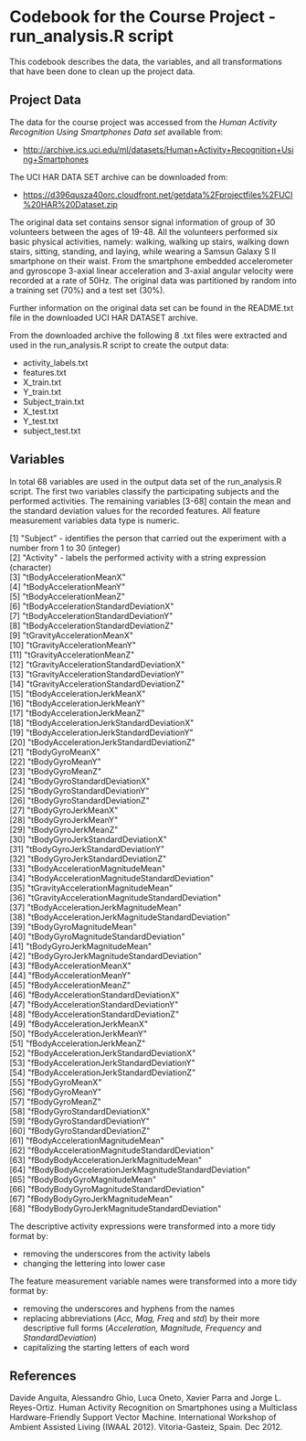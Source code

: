 # Codebook for the Course Project - run_analysis.R script

This codebook describes the data, the variables, and all transformations that have been done to clean up the project data.

## Project Data

The data for the course project was accessed from the _Human Activity Recognition Using Smartphones Data set_ available from:

* http://archive.ics.uci.edu/ml/datasets/Human+Activity+Recognition+Using+Smartphones
        
The UCI HAR DATA SET archive can be downloaded from:

* https://d396qusza40orc.cloudfront.net/getdata%2Fprojectfiles%2FUCI%20HAR%20Dataset.zip

The original data set contains sensor signal information of group of 30 volunteers between the ages of 19-48.  All the volunteers performed six basic physical activities, namely: walking, walking up stairs, walking down stairs, sitting, standing, and laying, while wearing a Samsun Galaxy S II smartphone on their waist. From the smartphone embedded accelerometer and gyroscope 3-axial linear acceleration and 3-axial angular velocity were recorded at a rate of 50Hz. The original data was partitioned by random into a training set (70%) and a test set (30%).

Further information on the original data set can be found in the README.txt file in the downloaded UCI HAR DATASET archive. 

From the downloaded archive the following 8 .txt files were extracted and used in the run_analysis.R script to create the output data:

* activity_labels.txt
* features.txt
* X_train.txt
* Y_train.txt
* Subject_train.txt
* X_test.txt
* Y_test.txt
* subject_test.txt

## Variables

In total 68 variables are used in the output data set of the run_analysis.R script. The first two variables classify the participating subjects and the performed activities. The remaining variables [3-68] contain the mean and the standard deviation values for the recorded features. All feature measurement variables data type is numeric.
     
[1] "Subject" - identifies the person that carried out the experiment with a number from 1 to 30 (integer)             
[2] "Activity" - labels the performed activity with a string expression (character)       
[3] "tBodyAccelerationMeanX"                              
[4] "tBodyAccelerationMeanY"                            
[5] "tBodyAccelerationMeanZ"                             
[6] "tBodyAccelerationStandardDeviationX"                
[7] "tBodyAccelerationStandardDeviationY"                
[8] "tBodyAccelerationStandardDeviationZ"                
[9] "tGravityAccelerationMeanX"                          
[10] "tGravityAccelerationMeanY"                          
[11] "tGravityAccelerationMeanZ"                          
[12] "tGravityAccelerationStandardDeviationX"             
[13] "tGravityAccelerationStandardDeviationY"             
[14] "tGravityAccelerationStandardDeviationZ"             
[15] "tBodyAccelerationJerkMeanX"                         
[16] "tBodyAccelerationJerkMeanY"                         
[17] "tBodyAccelerationJerkMeanZ"                         
[18] "tBodyAccelerationJerkStandardDeviationX"            
[19] "tBodyAccelerationJerkStandardDeviationY"            
[20] "tBodyAccelerationJerkStandardDeviationZ"            
[21] "tBodyGyroMeanX"                                     
[22] "tBodyGyroMeanY"                                     
[23] "tBodyGyroMeanZ"                                     
[24] "tBodyGyroStandardDeviationX"                        
[25] "tBodyGyroStandardDeviationY"                        
[26] "tBodyGyroStandardDeviationZ"                        
[27] "tBodyGyroJerkMeanX"                                 
[28] "tBodyGyroJerkMeanY"                                 
[29] "tBodyGyroJerkMeanZ"                                 
[30] "tBodyGyroJerkStandardDeviationX"                    
[31] "tBodyGyroJerkStandardDeviationY"                    
[32] "tBodyGyroJerkStandardDeviationZ"                    
[33] "tBodyAccelerationMagnitudeMean"                     
[34] "tBodyAccelerationMagnitudeStandardDeviation"        
[35] "tGravityAccelerationMagnitudeMean"                  
[36] "tGravityAccelerationMagnitudeStandardDeviation"     
[37] "tBodyAccelerationJerkMagnitudeMean"                 
[38] "tBodyAccelerationJerkMagnitudeStandardDeviation"    
[39] "tBodyGyroMagnitudeMean"                             
[40] "tBodyGyroMagnitudeStandardDeviation"                
[41] "tBodyGyroJerkMagnitudeMean"                         
[42] "tBodyGyroJerkMagnitudeStandardDeviation"            
[43] "fBodyAccelerationMeanX"                             
[44] "fBodyAccelerationMeanY"                             
[45] "fBodyAccelerationMeanZ"                             
[46] "fBodyAccelerationStandardDeviationX"                
[47] "fBodyAccelerationStandardDeviationY"                
[48] "fBodyAccelerationStandardDeviationZ"                
[49] "fBodyAccelerationJerkMeanX"                         
[50] "fBodyAccelerationJerkMeanY"                         
[51] "fBodyAccelerationJerkMeanZ"                         
[52] "fBodyAccelerationJerkStandardDeviationX"            
[53] "fBodyAccelerationJerkStandardDeviationY"            
[54] "fBodyAccelerationJerkStandardDeviationZ"            
[55] "fBodyGyroMeanX"                                     
[56] "fBodyGyroMeanY"                                     
[57] "fBodyGyroMeanZ"                                     
[58] "fBodyGyroStandardDeviationX"                        
[59] "fBodyGyroStandardDeviationY"                        
[60] "fBodyGyroStandardDeviationZ"                        
[61] "fBodyAccelerationMagnitudeMean"                     
[62] "fBodyAccelerationMagnitudeStandardDeviation"        
[63] "fBodyBodyAccelerationJerkMagnitudeMean"             
[64] "fBodyBodyAccelerationJerkMagnitudeStandardDeviation"   
[65] "fBodyBodyGyroMagnitudeMean"                         
[66] "fBodyBodyGyroMagnitudeStandardDeviation"            
[67] "fBodyBodyGyroJerkMagnitudeMean"                     
[68] "fBodyBodyGyroJerkMagnitudeStandardDeviation"

The descriptive activity expressions were transformed into a more tidy format by:

* removing the underscores from the activity labels
* changing the lettering into lower case
 
The feature measurement variable names were transformed into a more tidy format by:

* removing the underscores and hyphens from the names
* replacing abbreviations (_Acc, Mag, Freq_ and _std_) by their more descriptive full forms (_Acceleration, Magnitude, Frequency_ and _StandardDeviation_)
* capitalizing the starting letters of each word

## References
Davide Anguita, Alessandro Ghio, Luca Oneto, Xavier Parra and Jorge L. Reyes-Ortiz. Human Activity Recognition on Smartphones using a Multiclass Hardware-Friendly Support Vector Machine. International Workshop of Ambient Assisted Living (IWAAL 2012). Vitoria-Gasteiz, Spain. Dec 2012.